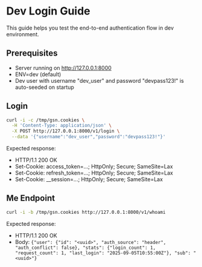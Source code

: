 # Dev Login Guide

This guide helps you test the end-to-end authentication flow in dev environment.

## Prerequisites
- Server running on http://127.0.0.1:8000
- ENV=dev (default)
- Dev user with username "dev_user" and password "devpass123!" is auto-seeded on startup

## Login
```bash
curl -i -c /tmp/gsn.cookies \
  -H 'Content-Type: application/json' \
  -X POST http://127.0.0.1:8000/v1/login \
  --data '{"username":"dev_user","password":"devpass123!"}'
```

Expected response:
- HTTP/1.1 200 OK
- Set-Cookie: access_token=...; HttpOnly; Secure; SameSite=Lax
- Set-Cookie: refresh_token=...; HttpOnly; Secure; SameSite=Lax
- Set-Cookie: __session=...; HttpOnly; Secure; SameSite=Lax

## Me Endpoint
```bash
curl -i -b /tmp/gsn.cookies http://127.0.0.1:8000/v1/whoami
```

Expected response:
- HTTP/1.1 200 OK
- Body: `{"user": {"id": "<uuid>", "auth_source": "header", "auth_conflict": false}, "stats": {"login_count": 1, "request_count": 1, "last_login": "2025-09-05T10:55:00Z"}, "sub": "<uuid>"}`
